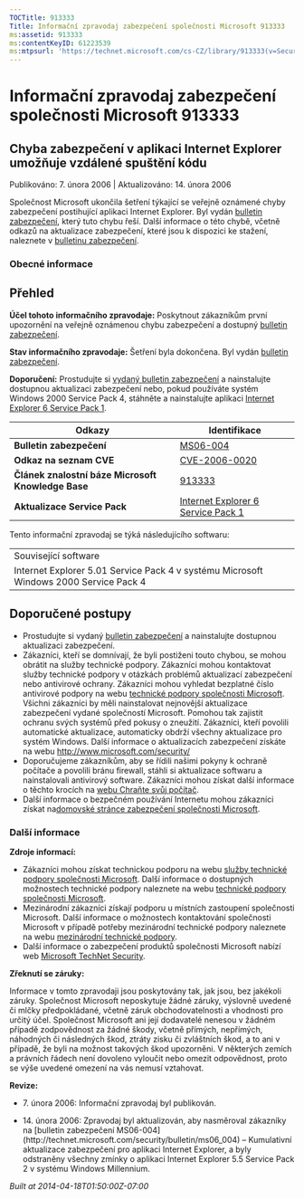 ```yaml
---
TOCTitle: 913333
Title: Informační zpravodaj zabezpečení společnosti Microsoft 913333
ms:assetid: 913333
ms:contentKeyID: 61223539
ms:mtpsurl: 'https://technet.microsoft.com/cs-CZ/library/913333(v=Security.10)'
---
```


 

Informační zpravodaj zabezpečení společnosti Microsoft 913333
=============================================================

Chyba zabezpečení v aplikaci Internet Explorer umožňuje vzdálené spuštění kódu
------------------------------------------------------------------------------

Publikováno: 7. února 2006 | Aktualizováno: 14. února 2006

Společnost Microsoft ukončila šetření týkající se veřejně oznámené chyby zabezpečení postihující aplikaci Internet Explorer. Byl vydán [bulletin zabezpečení](http://technet.microsoft.com/security/bulletin/ms06_004), který tuto chybu řeší. Další informace o této chybě, včetně odkazů na aktualizace zabezpečení, které jsou k dispozici ke stažení, naleznete v [bulletinu zabezpečení](http://technet.microsoft.com/security/bulletin/ms06_004).

### Obecné informace

Přehled
-------


**Účel tohoto informačního zpravodaje:** Poskytnout zákazníkům první upozornění na veřejně oznámenou chybu zabezpečení a dostupný [bulletin zabezpečení](http://technet.microsoft.com/security/bulletin/ms06_004).

**Stav informačního zpravodaje:** Šetření byla dokončena. Byl vydán [bulletin zabezpečení](http://technet.microsoft.com/security/bulletin/ms06_004).

**Doporučení:** Prostudujte si [vydaný bulletin zabezpečení](http://technet.microsoft.com/security/bulletin/ms06_004) a nainstalujte dostupnou aktualizaci zabezpečení nebo, pokud používáte systém Windows 2000 Service Pack 4, stáhněte a nainstalujte aplikaci [Internet Explorer 6 Service Pack 1](http://www.microsoft.com/windows/ie/downloads/critical/ie6sp1/default.mspx).

| Odkazy                                             | Identifikace                                                                                                     |
|----------------------------------------------------|------------------------------------------------------------------------------------------------------------------|
| **Bulletin zabezpečení**                           | [MS06-004](http://technet.microsoft.com/security/bulletin/ms06_004)                                              |
| **Odkaz na seznam CVE**                            | [CVE-2006-0020](http://www.cve.mitre.org/cgi-bin/cvename.cgi?name=cve-2006-0020)                                 |
| **Článek znalostní báze Microsoft Knowledge Base** | [913333](http://support.microsoft.com/kb/913333)                                                                 |
| **Aktualizace Service Pack**                       | [Internet Explorer 6 Service Pack 1](http://www.microsoft.com/windows/ie/downloads/critical/ie6sp1/default.mspx) |

Tento informační zpravodaj se týká následujícího softwaru:

|                                                                                       |
|---------------------------------------------------------------------------------------|
| Související software                                                                  |
| Internet Explorer 5.01 Service Pack 4 v systému Microsoft Windows 2000 Service Pack 4 |

Doporučené postupy
------------------


-   Prostudujte si vydaný [bulletin zabezpečení](http://technet.microsoft.com/security/bulletin/ms06_004) a nainstalujte dostupnou aktualizaci zabezpečení.
-   Zákazníci, kteří se domnívají, že byli postiženi touto chybou, se mohou obrátit na služby technické podpory. Zákazníci mohou kontaktovat služby technické podpory v otázkách problémů aktualizací zabezpečení nebo antivirové ochrany. Zákazníci mohou vyhledat bezplatné číslo antivirové podpory na webu [technické podpory společnosti Microsoft](http://support.microsoft.com/security/).
    Všichni zákazníci by měli nainstalovat nejnovější aktualizace zabezpečení vydané společností Microsoft. Pomohou tak zajistit ochranu svých systémů před pokusy o zneužití. Zákazníci, kteří povolili automatické aktualizace, automaticky obdrží všechny aktualizace pro systém Windows. Další informace o aktualizacích zabezpečení získáte na webu <http://www.microsoft.com/security/>
-   Doporučujeme zákazníkům, aby se řídili našimi pokyny k ochraně počítače a povolili bránu firewall, stáhli si aktualizace softwaru a nainstalovali antivirový software. Zákazníci mohou získat další informace o těchto krocích na [webu Chraňte svůj počítač](http://www.microsoft.com/cze/security/protect).
-   Další informace o bezpečném používání Internetu mohou zákazníci získat na[domovské stránce zabezpečení společnosti Microsoft](http://www.microsoft.com/cze/security).

### Další informace

**Zdroje informací:**

-   Zákazníci mohou získat technickou podporu na webu [služby technické podpory společnosti Microsoft](http://go.microsoft.com/fwlink/?linkid=21131). Další informace o dostupných možnostech technické podpory naleznete na webu [technické podpory společnosti Microsoft](http://support.microsoft.com/).
-   Mezinárodní zákazníci získají podporu u místních zastoupení společnosti Microsoft. Další informace o možnostech kontaktování společnosti Microsoft v případě potřeby mezinárodní technické podpory naleznete na webu [mezinárodní technické podpory](http://go.microsoft.com/fwlink/?linkid=21155).
-   Další informace o zabezpečení produktů společnosti Microsoft nabízí web [Microsoft TechNet Security](http://www.microsoft.com/cze/technet/security/).

**Zřeknutí se záruky:**

Informace v tomto zpravodaji jsou poskytovány tak, jak jsou, bez jakékoli záruky. Společnost Microsoft neposkytuje žádné záruky, výslovně uvedené či mlčky předpokládané, včetně záruk obchodovatelnosti a vhodnosti pro určitý účel. Společnost Microsoft ani její dodavatelé nenesou v žádném případě zodpovědnost za žádné škody, včetně přímých, nepřímých, náhodných či následných škod, ztráty zisku či zvláštních škod, a to ani v případě, že byli na možnost takových škod upozorněni. V některých zemích a právních řádech není dovoleno vyloučit nebo omezit odpovědnost, proto se výše uvedené omezení na vás nemusí vztahovat.

**Revize:**

-   <p>7. února 2006: Informační zpravodaj byl publikován.</p>
-   <p>14. února 2006: Zpravodaj byl aktualizován, aby nasměroval zákazníky na [bulletin zabezpečení MS06-004](http://technet.microsoft.com/security/bulletin/ms06_004) – Kumulativní aktualizace zabezpečení pro aplikaci Internet Explorer, a byly odstraněny všechny zmínky o aplikaci Internet Explorer 5.5 Service Pack 2 v systému Windows Millennium.</p>

*Built at 2014-04-18T01:50:00Z-07:00*
